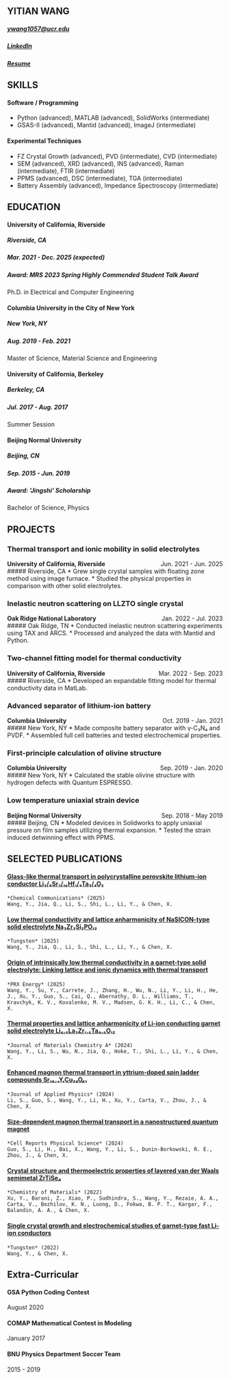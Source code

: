 ## YITIAN WANG
##### ywang1057@ucr.edu
##### <a href="http://linkedin.com/in/tim-wang-yitian/">LinkedIn</a>
##### <a href="http://cosmotim.github.io/CV_Latex/Resume_of_YitianWang.pdf" target="_blank">Resume</a>
## SKILLS

#### Software / Programming
* Python (advanced), MATLAB (advanced), SolidWorks (intermediate)
* GSAS-II (advanced), Mantid (advanced), ImageJ (intermediate)

#### Experimental Techniques
* FZ Crystal Growth (advanced), PVD (intermediate), CVD (intermediate)
* SEM (advanced), XRD (advanced), INS (advanced), Raman (intermediate), FTIR (intermediate)
* PPMS (advanced), DSC (intermediate), TGA (intermediate)
* Battery Assembly (advanced), Impedance Spectroscopy (intermediate)


## EDUCATION
#### University of California, Riverside
##### Riverside, CA 
##### Mar. 2021 - Dec. 2025 (expected)
##### Award: MRS 2023 Spring Highly Commended Student Talk Award
Ph.D. in Electrical and Computer Engineering

#### Columbia University in the City of New York
##### New York, NY 
##### Aug. 2019 - Feb. 2021
Master of Science, Material Science and Engineering

#### University of California, Berkeley
##### Berkeley, CA
##### Jul. 2017 - Aug. 2017
Summer Session

#### Beijing Normal University
##### Beijing, CN 
##### Sep. 2015 - Jun. 2019
##### Award: 'Jingshi' Scholarship
Bachelor of Science, Physics


## PROJECTS

### Thermal transport and ionic mobility in solid electrolytes
<div style="display: flex; justify-content: space-between;">
<span><strong>University of California, Riverside</strong></span>
<span>Jun. 2021 - Jun. 2025</span>
</div>
##### Riverside, CA
* Grew single crystal samples with floating zone method using image furnace. 
* Studied the physical properties in comparison with other solid electrolytes.

### Inelastic neutron scattering on LLZTO single crystal
<div style="display: flex; justify-content: space-between;">
<span><strong>Oak Ridge National Laboratory</strong></span>
<span>Jan. 2022 - Jul. 2023</span>
</div>
##### Oak Ridge, TN
* Conducted inelastic neutron scattering experiments using TAX and ARCS. 
* Processed and analyzed the data with Mantid and Python.

### Two-channel fitting model for thermal conductivity
<div style="display: flex; justify-content: space-between;">
<span><strong>University of California, Riverside</strong></span>
<span>Mar. 2022 - Sep. 2023</span>
</div>
##### Riverside, CA
* Developed an expandable fitting model for thermal conductivity data in MatLab.

### Advanced separator of lithium-ion battery
<div style="display: flex; justify-content: space-between;">
<span><strong>Columbia University</strong></span>
<span>Oct. 2019 - Jan. 2021</span>
</div>
##### New York, NY
* Made composite battery separator with γ-C₃N₄ and PVDF.
* Assembled full cell batteries and tested electrochemical properties.

### First-principle calculation of olivine structure
<div style="display: flex; justify-content: space-between;">
<span><strong>Columbia University</strong></span>
<span>Sep. 2019 - Jan. 2020</span>
</div>
##### New York, NY
* Calculated the stable olivine structure with hydrogen defects with Quantum ESPRESSO.

### Low temperature uniaxial strain device
<div style="display: flex; justify-content: space-between;">
<span><strong>Beijing Normal University</strong></span>
<span>Sep. 2018 - May 2019</span>
</div>
##### Beijing, CN
* Modeled devices in Solidworks to apply uniaxial pressure on film samples utilizing thermal expansion. 
* Tested the strain induced detwinning effect with PPMS.

## SELECTED PUBLICATIONS

#### <a href="https://doi.org/10.1039/D5CC04693A" target="_blank">**Glass-like thermal transport in polycrystalline perovskite lithium-ion conductor Li₃/₈Sr₇/₁₆Hf₁/₄Ta₃/₄O₃**</a>  
    *Chemical Communications* (2025)  
    Wang, Y., Jia, Q., Li, S., Shi, L., Li, Y., & Chen, X.

#### <a href="https://doi.org/10.1007/s42864-025-00357-6" target="_blank">**Low thermal conductivity and lattice anharmonicity of NaSICON-type solid electrolyte Na₃Zr₂Si₂PO₁₂**</a>  
    *Tungsten* (2025)  
    Wang, Y., Jia, Q., Li, S., Shi, L., Li, Y., & Chen, X.

#### <a href="https://doi.org/10.1103/6wj2-kzhh" target="_blank">**Origin of intrinsically low thermal conductivity in a garnet-type solid electrolyte: Linking lattice and ionic dynamics with thermal transport**</a>  
    *PRX Energy* (2025)  
    Wang, Y., Su, Y., Carrete, J., Zhang, H., Wu, N., Li, Y., Li, H., He, J., Xu, Y., Guo, S., Cai, Q., Abernathy, D. L., Williams, T., Kravchyk, K. V., Kovalenko, M. V., Madsen, G. K. H., Li, C., & Chen, X.  
    

#### <a href="https://doi.org/10.1039/D4TA02264E" target="_blank">**Thermal properties and lattice anharmonicity of Li-ion conducting garnet solid electrolyte Li₆.₅La₃Zr₁.₅Ta₀.₅O₁₂**</a>  
    *Journal of Materials Chemistry A* (2024)  
    Wang, Y., Li, S., Wu, N., Jia, Q., Hoke, T., Shi, L., Li, Y., & Chen, X.  
    

#### <a href="https://doi.org/10.1063/5.0214897" target="_blank">**Enhanced magnon thermal transport in yttrium-doped spin ladder compounds Sr₁₄₋ₓYₓCu₂₄O₄₁**</a>  
    *Journal of Applied Physics* (2024)  
    Li, S., Guo, S., Wang, Y., Li, H., Xu, Y., Carta, V., Zhou, J., & Chen, X.  
    

#### <a href="https://doi.org/10.1016/j.xcrp.2024.101879" target="_blank">**Size-dependent magnon thermal transport in a nanostructured quantum magnet**</a>  
    *Cell Reports Physical Science* (2024)  
    Guo, S., Li, H., Bai, X., Wang, Y., Li, S., Dunin-Borkowski, R. E., Zhou, J., & Chen, X.  
    

#### <a href="https://doi.org/10.1021/acs.chemmater.2c02155" target="_blank">**Crystal structure and thermoelectric properties of layered van der Waals semimetal ZrTiSe₄**</a>  
    *Chemistry of Materials* (2022)  
    Xu, Y., Barani, Z., Xiao, P., Sudhindra, S., Wang, Y., Rezaie, A. A., Carta, V., Bozhilov, K. N., Luong, D., Fokwa, B. P. T., Kargar, F., Balandin, A. A., & Chen, X.  
    

#### <a href="https://doi.org/10.1007/s42864-022-00176-z" target="_blank">**Single crystal growth and electrochemical studies of garnet-type fast Li-ion conductors**</a>  
    *Tungsten* (2022)  
    Wang, Y., & Chen, X.  
    

## Extra-Curricular

#### GSA Python Coding Contest
August 2020

#### COMAP Mathematical Contest in Modeling
January 2017

#### BNU Physics Department Soccer Team
2015 - 2019
